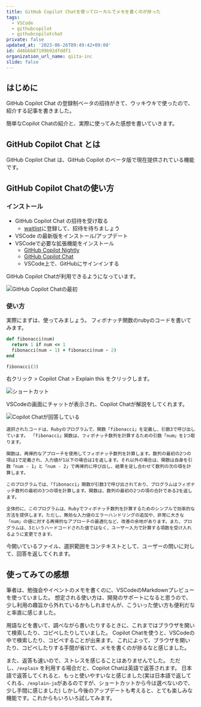 ```yaml
---
title: GitHub Copilot Chatを使ってローカルでメモを書くのが捗った
tags:
  - VSCode
  - githubcopilot
  - githubcopilotchat
private: false
updated_at: '2023-06-26T09:49:42+09:00'
id: d46bbb87199b92dfddf1
organization_url_name: qiita-inc
slide: false
---
```

## はじめに

GitHub Copilot Chat の登録制ベータの招待がきて、ウッキウキで使ったので、紹介する記事を書きました。

簡単なCopilot Chatの紹介と、実際に使ってみた感想を書いていきます。

## GitHub Copilot Chat とは

GitHub Copilot Chat は、GitHub Copilot のベータ版で現在提供されている機能です。

## GitHub Copilot Chatの使い方

### インストール

- GitHub Copilot Chat の招待を受け取る
  - [waitlist](https://github.com/github-copilot/chat_waitlist_signup/join)に登録して、招待を待ちましょう
- VSCode の最新版をインストール/アップデート
- VSCodeで必要な拡張機能をインストール
  - [GitHub Copilot Nightly](https://marketplace.visualstudio.com/items?itemName=GitHub.copilot-nightly)
  - [GitHub Copilot Chat](https://marketplace.visualstudio.com/items?itemName=GitHub.copilot-chat)
  - VSCode上で、GitHubにサインインする

GitHub Copilot Chatが利用できるようになっています。

![GitHub Copilot Chatの最初](https://qiita-image-store.s3.ap-northeast-1.amazonaws.com/0/166596/95a3ae41-6a5c-144f-1c7d-411d8d5384c6.png)

### 使い方

実際にまずは、使ってみましょう。
フィボナッチ関数のrubyのコードを書いてみます。

```ruby:fibonacci.rb
def fibonacci(num)
  return 1 if num <= 1
  fibonacci(num - 1) + fibonacci(num - 2)
end

fibonacci(3)
```

右クリック > Copilot Chat > Explain this をクリックします。

![ショートカット](https://qiita-image-store.s3.ap-northeast-1.amazonaws.com/0/166596/dbd0061f-940f-0ec5-36b8-74d0e17434f6.png)

VSCodeの画面にチャットが表示され、Copilot Chatが解説をしてくれます。

![Copilot Chatが回答している](https://qiita-image-store.s3.ap-northeast-1.amazonaws.com/0/166596/feb93b49-d34e-75f5-c6a1-aefea3320243.png)

```
選択されたコードは、Rubyのプログラムで、関数「fibonacci」を定義し、引数3で呼び出しています。 「fibonacci」関数は、フィボナッチ数列を計算するための引数「num」を1つ取ります。

関数は、再帰的なアプローチを使用してフィボナッチ数列を計算します。数列の最初の2つの項は1で定義され、入力値が1以下の場合は1を返します。それ以外の場合は、関数は自身を引数「num - 1」と「num - 2」で再帰的に呼び出し、結果を足し合わせて数列の次の項を計算します。

このプログラムでは、「fibonacci」関数が引数3で呼び出されており、プログラムはフィボナッチ数列の最初の3つの項を計算します。関数は、数列の最初の2つの項の合計である2を返します。

全体的に、このプログラムは、Rubyでフィボナッチ数列を計算するためのシンプルで効率的な方法を提供します。ただし、無効な入力値のエラーハンドリングの追加や、非常に大きな「num」の値に対する再帰的なアプローチの最適化など、改善の余地があります。また、プログラムは、3というハードコードされた値ではなく、ユーザー入力で計算する項数を受け入れるように変更できます。
```

今開いているファイル、選択範囲をコンテキストとして、ユーザーの問いに対して、回答を返してくれます。

## 使ってみての感想

筆者は、勉強会やイベントのメモを書くのに、VSCodeのMarkdownプレビューを使っていました。
想定される使い方は、開発のサポートになると思うので、少し利用の趣旨から外れているかもしれませんが、こういった使い方も便利だなと率直に感じました。

用語などを書いて、調べながら書いたりするときに、これまではブラウザを開いて検索したり、コピペしたりしていました。
Copilot Chatを使うと、VSCodeの中で検索したり、コピペすることが出来ます。
これによって、ブラウザを開いたり、コピペしたりする手間が省けて、メモを書くのが捗るなと感じました。

また、返答も速いので、ストレスを感じることはありませんでした。
ただし、`/explain` を利用する場合だと、Copilot Chatは英語で返答されます。
日本語で返答してくれると、もっと使いやすいなと感じました(実は日本語で返してくれる、`/explain-ja`があるのですが、ショートカットから今は選べないので、少し手間に感じました)
しかし今後のアップデートも考えると、とても楽しみな機能です。これからもいろいろ試してみます。
